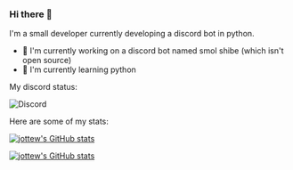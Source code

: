 ### Hi there 👋
I'm a small developer currently developing a discord bot in python.

- 🌌 I'm currently working on a discord bot named smol shibe (which isn't open source)
- 👶 I'm currently learning python

My discord status:

![Discord](https://discord.c99.nl/widget/theme-1/797044260196319282.png)

Here are some of my stats:

[![jottew's GitHub stats](https://github-readme-stats.vercel.app/api?username=jottew&amp;show_icons=true&amp;include_all_commits=true&amp;theme=prussian)](https://github.com/anuraghazra/github-readme-stats)

[![jottew's GitHub stats](https://github-readme-stats.vercel.app/api/top-langs/?username=jottew&amp;layout=compact&amp;theme=prussian)](https://github.com/anuraghazra/github-readme-stats)

